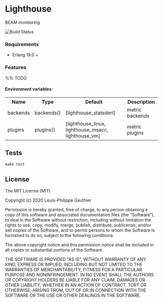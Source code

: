 # Lighthouse

BEAM monitoring

![Build Status](https://github.com/lpgauth/lighthouse/workflows/Erlang%20CI/badge.svg?branch=dev)

### Requirements

* Erlang 19.0 +

### Features

%% TODO

#### Environment variables:

<table width="100%">
  <theader>
    <th>Name</th>
    <th>Type</th>
    <th>Default</th>
    <th>Description</th>
  </theader>
  <tr>
    <td>backends</td>
    <td>backends()</td>
    <td>[lighthouse_statsderl]</td>
    <td>metric backends</td>
  </tr>
  <tr>
    <td>plugins</td>
    <td>plugins()</td>
    <td>[lighthouse_linux, lighthouse_msacc, lighthouse_vm]</td>
    <td>metric plugins</td>
  </tr>
</table>

## Tests

```makefile
make test
```

## License

The MIT License (MIT)

Copyright (c) 2020 Louis-Philippe Gauthier

Permission is hereby granted, free of charge, to any person obtaining a copy
of this software and associated documentation files (the "Software"), to deal
in the Software without restriction, including without limitation the rights
to use, copy, modify, merge, publish, distribute, sublicense, and/or sell
copies of the Software, and to permit persons to whom the Software is
furnished to do so, subject to the following conditions:

The above copyright notice and this permission notice shall be included in all
copies or substantial portions of the Software.

THE SOFTWARE IS PROVIDED "AS IS", WITHOUT WARRANTY OF ANY KIND, EXPRESS OR
IMPLIED, INCLUDING BUT NOT LIMITED TO THE WARRANTIES OF MERCHANTABILITY,
FITNESS FOR A PARTICULAR PURPOSE AND NONINFRINGEMENT. IN NO EVENT SHALL THE
AUTHORS OR COPYRIGHT HOLDERS BE LIABLE FOR ANY CLAIM, DAMAGES OR OTHER
LIABILITY, WHETHER IN AN ACTION OF CONTRACT, TORT OR OTHERWISE, ARISING FROM,
OUT OF OR IN CONNECTION WITH THE SOFTWARE OR THE USE OR OTHER DEALINGS IN THE
SOFTWARE.
